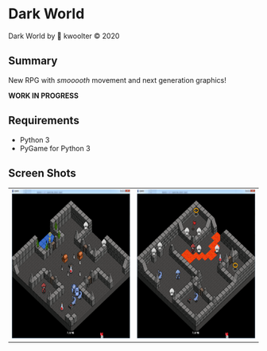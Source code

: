 # Dark World
Dark World by :monkey: kwoolter  :copyright: 2020

## Summary
New RPG with *smooooth* movement and next generation graphics!

**WORK IN PROGRESS**

## Requirements
- Python 3
- PyGame for Python 3

## Screen Shots
<table>
<tr>
<td>
<img height=300 width=370 src="https://github.com/kwoolter/Nimrod/blob/master/screenshots/Capture9.PNG" alt="game1">
</td>
<td>
<img height=300 width=370 src="https://github.com/kwoolter/Nimrod/blob/master/screenshots/Capture10.PNG" alt="game2">
</td>
</tr>
</table>
